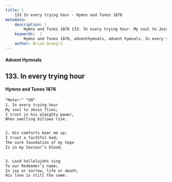 ```yaml
---
title: |
    133 In every trying hour - Hymns and Tunes 1876
metadata:
    description: |
        Hymns and Tunes 1876 133. In every trying hour. My soul to Jesus flies; I trust in his almighty power, When swelling billows rise. 
    keywords:  |
        Hymns and Tunes 1876, adventhymnals, advent hymnals, In every trying hour, My soul to Jesus flies;, 
    author: Brian Onang'o
---
```


#### Advent Hymnals
## 133. In every trying hour
####  Hymns and Tunes 1876

```txt
^Meter:^ ^SM^
1. In every trying hour
My soul to Jesus flies;
I trust in his almighty power,
When swelling billows rise.


2. His comforts bear me up;
I trust a faithful God;
The sure foundation of my hope
Is in my Saviour’s blood.


3. Loud hallelujahs sing
To our Redeemer’s name;
In joy or sorrow, life or death,
His love is still the same.
```